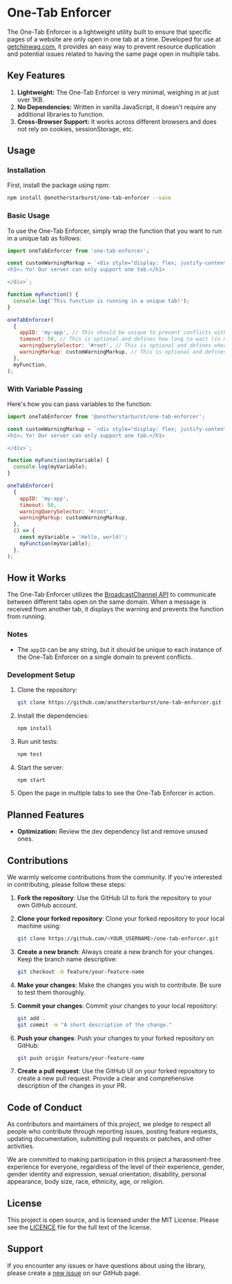 # One-Tab Enforcer

The One-Tab Enforcer is a lightweight utility built to ensure that specific pages of a website are only open in one tab at a time. Developed for use at [getchinwag.com](https://www.getchinwag.com), it provides an easy way to prevent resource duplication and potential issues related to having the same page open in multiple tabs.

## Key Features

1. **Lightweight:** The One-Tab Enforcer is very minimal, weighing in at just over 1KB.
2. **No Dependencies:** Written in vanilla JavaScript, it doesn't require any additional libraries to function.
3. **Cross-Browser Support:** It works across different browsers and does not rely on cookies, sessionStorage, etc.

## Usage

### Installation

First, install the package using npm:

```bash
npm install @anotherstarburst/one-tab-enforcer --save
```

### Basic Usage

To use the One-Tab Enforcer, simply wrap the function that you want to run in a unique tab as follows:

```javascript
import oneTabEnforcer from 'one-tab-enforcer';

const customWarningMarkup = `<div style="display: flex; justify-content: center; flex-direction: column; height: 100vh; text-align: center;">
<h1>⚠️ Yo! Our server can only support one tab.</h1>

</div>`;

function myFunction() {
  console.log('This function is running in a unique tab!');
}

oneTabEnforcer(
  {
    appID: 'my-app', // This should be unique to prevent conflicts with other listeners on the same domain.
    timeout: 50, // This is optional and defines how long to wait (in milliseconds) for other tabs to respond before executing the function.
    warningQuerySelector: '#root', // This is optional and defines where the warning should be displayed in the DOM.
    warningMarkup: customWarningMarkup, // This is optional and defines the HTML markup to display as a warning.
  },
  myFunction,
);
```

### With Variable Passing

Here's how you can pass variables to the function:

```javascript
import oneTabEnforcer from '@anotherstarburst/one-tab-enforcer';

const customWarningMarkup = `<div style="display: flex; justify-content: center; flex-direction: column; height: 100vh; text-align: center;">
<h1>⚠️ Yo! Our server can only support one tab.</h1>

</div>`;

function myFunction(myVariable) {
  console.log(myVariable);
}

oneTabEnforcer(
  {
    appID: 'my-app',
    timeout: 50,
    warningQuerySelector: '#root',
    warningMarkup: customWarningMarkup,
  },
  () => {
    const myVariable = 'Hello, world!';
    myFunction(myVariable);
  },
);
```

## How it Works

The One-Tab Enforcer utilizes the [BroadcastChannel API](https://developer.mozilla.org/en-US/docs/Web/API/BroadcastChannel) to communicate between different tabs open on the same domain. When a message is received from another tab, it displays the warning and prevents the function from running.

### Notes

- The `appID` can be any string, but it should be unique to each instance of the One-Tab Enforcer on a single domain to prevent conflicts.

### Development Setup

1. Clone the repository:

   ```bash
   git clone https://github.com/anotherstarburst/one-tab-enforcer.git
   ```

2. Install the dependencies:

   ```bash
   npm install
   ```

3. Run unit tests:

   ```bash
   npm test
   ```

4. Start the server:

   ```bash
   npm start
   ```

5. Open the page in multiple tabs to see the One-Tab Enforcer in action.

## Planned Features

- **Optimization:** Review the dev dependency list and remove unused ones.

## Contributions

We warmly welcome contributions from the community. If you're interested in contributing, please follow these steps:

1. **Fork the repository**: Use the GitHub UI to fork the repository to your own GitHub account.

2. **Clone your forked repository**: Clone your forked repository to your local machine using:

   ```bash
   git clone https://github.com/<YOUR_USERNAME>/one-tab-enforcer.git
   ```

3. **Create a new branch**: Always create a new branch for your changes. Keep the branch name descriptive:

   ```bash
   git checkout -b feature/your-feature-name
   ```

4. **Make your changes**: Make the changes you wish to contribute. Be sure to test them thoroughly.

5. **Commit your changes**: Commit your changes to your local repository:

   ```bash
   git add .
   git commit -m "A short description of the change."
   ```

6. **Push your changes**: Push your changes to your forked repository on GitHub:

   ```bash
   git push origin feature/your-feature-name
   ```

7. **Create a pull request**: Use the GitHub UI on your forked repository to create a new pull request. Provide a clear and comprehensive description of the changes in your PR.

## Code of Conduct

As contributors and maintainers of this project, we pledge to respect all people who contribute through reporting issues, posting feature requests, updating documentation, submitting pull requests or patches, and other activities.

We are committed to making participation in this project a harassment-free experience for everyone, regardless of the level of their experience, gender, gender identity and expression, sexual orientation, disability, personal appearance, body size, race, ethnicity, age, or religion.

## License

This project is open source, and is licensed under the MIT License. Please see the [LICENCE](LICENCE) file for the full text of the license.

## Support

If you encounter any issues or have questions about using the library, please create a [new issue](https://github.com/anotherstarburst/one-tab-enforcer/issues/new) on our GitHub page.
